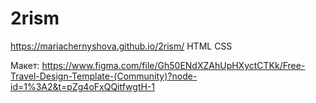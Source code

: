# 2rism
https://mariachernyshova.github.io/2rism/
HTML CSS

Макет: https://www.figma.com/file/Gh50ENdXZAhUpHXyctCTKk/Free-Travel-Design-Template-(Community)?node-id=1%3A2&t=pZg4oFxQQitfwgtH-1
